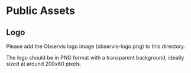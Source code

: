 # Public Assets

## Logo
Please add the Observis logo image (observis-logo.png) to this directory.

The logo should be in PNG format with a transparent background, ideally sized at around 200x60 pixels.


